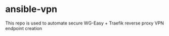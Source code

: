 # ansible-vpn
This repo is used to automate secure WG-Easy + Traefik reverse proxy VPN endpoint creation
